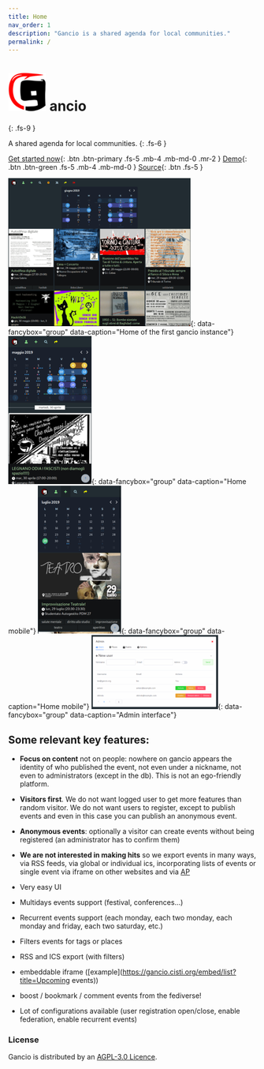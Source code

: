 ```yaml
---
title: Home
nav_order: 1
description: "Gancio is a shared agenda for local communities."
permalink: /
---
```


# ![](assets/gancio.png) ancio
{: .fs-9 }

A shared agenda for local communities.
{: .fs-6 }

[Get started now](install){: .btn .btn-primary .fs-5 .mb-4 .mb-md-0 .mr-2 } [Demo](https://demo.gancio.org){: .btn .btn-green .fs-5 .mb-4 .mb-md-0 }
[Source](https://framagit.org/les/gancio){: .btn .fs-5 }

[![assets/thumbs/home1.png](assets/thumbs/home1.png)](assets/home1.png){: data-fancybox="group" data-caption="Home of the first gancio instance"}
[![assets/thumbs/mobile1.png](assets/thumbs/mobile1.png)](assets/mobile1.png){: data-fancybox="group" data-caption="Home mobile"}
[![assets/thumbs/mobile2.png](assets/thumbs/mobile2.png)](assets/mobile2.png){: data-fancybox="group" data-caption="Home mobile"}
[![assets/thumbs/admin_users.png](assets/thumbs/admin_users.png)](assets/admin_users.png){: data-fancybox="group" data-caption="Admin interface"}


## Some relevant key features:

- **Focus on content** not on people:
nowhere on gancio appears the identity of who published the event, not even under a nickname, not even to administrators (except in the db). This is not an ego-friendly platform.

- **Visitors first**. We do not want logged user to get more features than random visitor. We do not want users to register, except to publish events and even in this case you can publish an anonymous event.

- **Anonymous events**: optionally a visitor can create events without being registered (an administrator has to confirm them)

- **We are not interested in making hits** so we export events in many ways, via RSS feeds, via global or individual ics, incorporating lists of events or single event via iframe on other websites and via [AP](/federation)

- Very easy UI
- Multidays events support (festival, conferences...)
- Recurrent events support (each monday, each two monday, each monday and friday, each two saturday, etc.)
- Filters events for tags or places
- RSS and ICS export (with filters)
- embeddable iframe ([example](https://gancio.cisti.org/embed/list?title=Upcoming events))
- boost / bookmark / comment events from the fediverse!
- Lot of configurations available (user registration open/close, enable federation, enable recurrent events)

### License

Gancio is distributed by an [AGPL-3.0 Licence](https://www.gnu.org/licenses/agpl-3.0.en.html).
